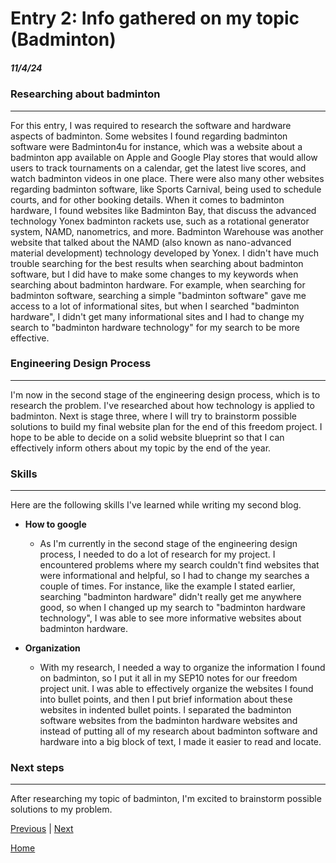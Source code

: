 # Entry 2: Info gathered on my topic (Badminton)
##### 11/4/24

### Researching about badminton

---

For this entry, I was required to research the software and hardware aspects of badminton. Some websites I found regarding badminton software were Badminton4u for instance, which was a website about a badminton app available on Apple and Google Play stores that would allow users to track tournaments on a calendar, get the latest live scores, and watch badminton videos in one place. There were also many other websites regarding badminton software, like Sports Carnival, being used to schedule courts, and for other booking details. When it comes to badminton hardware, I found websites like Badminton Bay, that discuss the advanced technology Yonex badminton rackets use, such as a rotational generator system, NAMD, nanometrics, and more. Badminton Warehouse was another website that talked about the NAMD (also known as nano-advanced material development) technology developed by Yonex. I didn't have much trouble searching for the best results when searching about badminton software, but I did have to make some changes to my keywords when searching about badminton hardware. For example, when searching for badminton software, searching a simple "badminton software" gave me access to a lot of informational sites, but when I searched "badminton hardware", I didn't get many informational sites and I had to change my search to "badminton hardware technology" for my search to be more effective.

### Engineering Design Process

---

I'm now in the second stage of the engineering design process, which is to research the problem. I've researched about how technology is applied to badminton. Next is stage three, where I will try to brainstorm possible solutions to build my final website plan for the end of this freedom project. I hope to be able to decide on a solid website blueprint so that I can effectively inform others about my topic by the end of the year.

### Skills

---

Here are the following skills I've learned while writing my second blog.

* **How to google**
  * As I'm currently in the second stage of the engineering design process, I needed to do a lot of research for my project. I encountered problems where my search couldn't find websites that were informational and helpful, so I had to change my searches a couple of times. For instance, like the example I stated earlier, searching "badminton hardware" didn't really get me anywhere good, so when I changed up my search to "badminton hardware technology", I was able to see more informative websites about badminton hardware.

* **Organization** 
  * With my research, I needed a way to organize the information I found on badminton, so I put it all in my SEP10 notes for our freedom project unit. I was able to effectively organize the websites I found into bullet points, and then I put brief information about these websites in indented bullet points. I separated the badminton software websites from the badminton hardware websites and instead of putting all of my research about badminton software and hardware into a big block of text, I made it easier to read and locate.

### Next steps

---

After researching my topic of badminton, I'm excited to brainstorm possible solutions to my problem.
 
[Previous](entry01.md) | [Next](entry03.md)

[Home](../README.md)
